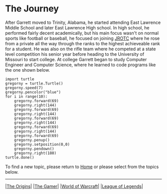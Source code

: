 # The Journey

After Garrett moved to Trinity, Alabama, he started attending East Lawrence Middle School and later East Lawrence High school. In high school, he performed fairly decent academically, but his main focus wasn't on normal sports like football or baseball, he focused on joining [JROTC](https://en.wikipedia.org/wiki/Junior_Reserve_Officers%27_Training_Corps) where he rose from a private all the way through the ranks to the highest achieveable rank for a student. He was also on the rifle team where he competed at a state level competition his senior year before heading to the University of Missouri to start college. At college Garrett began to study Computer Engineer and Computer Science, where he learned to code programs like the one shown below. 
```
import turtle
gregorny = turtle.Turtle()
gregorny.speed(7)
gregorny.pencolor("blue")
for i in range(10):
    gregorny.forward(69)
    gregorny.right(144)
    gregorny.forward(69)
    gregorny.right(144)
    gregorny.forward(69)
    gregorny.right(144)
    gregorny.forward(69)
    gregorny.right(144)
    gregorny.forward(69)
    gregorny.penup()
    gregorny.setposition(0,0)
    gregorny.pendown()
    gregorny.right(180)
turtle.done()
```
To find a new topic, please return to [Home](README.md) or please select from the topics below.
__________________________________________________________________________________
|[The Origins](The-Origins.md)|
|[The Gamer](The-Gamer.md)|
|[World of Warcraft](World-Of-Warcraft.md)|
|[League of Legends](League-of-Legends.md)|